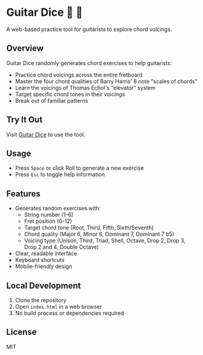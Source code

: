 # Guitar Dice 🎸 🎲

A web-based practice tool for guitarists to explore chord voicings.

## Overview

Guitar Dice randomly generates chord exercises to help guitarists:
- Practice chord voicings across the entire fretboard
- Master the four chord qualities of Barry Harris' 8 note "scales of chords"
- Learn the voicings of Thomas Echol's "elevator" system
- Target specific chord tones in their voicings
- Break out of familiar patterns

## Try It Out

Visit [Guitar Dice](https://trewitchie.github.io/guitar-dice/) to use the tool.

## Usage
- Press `Space` or click Roll to generate a new exercise
- Press `Esc` to toggle help information

## Features
- Generates random exercises with:
  - String number (1-6)
  - Fret position (0-12)
  - Target chord tone (Root, Third, Fifth, Sixth/Seventh)
  - Chord quality (Major 6, Minor 6, Dominant 7, Dominant 7 b5)
  - Voicing type (Unison, Third, Triad, Shell, Octave, Drop 2, Drop 3, Drop 2 and 4, Double Octave)
- Clear, readable interface
- Keyboard shortcuts
- Mobile-friendly design

## Local Development
1. Clone the repository
2. Open `index.html` in a web browser
3. No build process or dependencies required

## License
MIT
